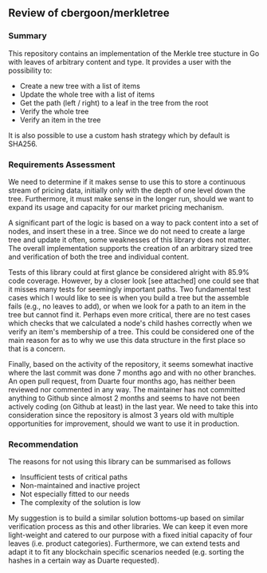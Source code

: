 ## Review of cbergoon/merkletree

### Summary

This repository contains an implementation of the Merkle tree stucture in Go with leaves of arbitrary content and type. It provides a user with the possibility to:
- Create a new tree with a list of items
- Update the whole tree with a list of items
- Get the path (left / right) to a leaf in the tree from the root
- Verify the whole tree
- Verify an item in the tree

It is also possible to use a custom hash strategy which by default is SHA256.

### Requirements Assessment

We need to determine if it makes sense to use this to store a continuous stream of pricing data, initially only with the depth of one level down the tree. Furthermore, it must make sense in the longer run, should we want to expand its usage and capacity for our market pricing mechanism.

A significant part of the logic is based on a way to pack content into a set of nodes, and insert these in a tree. Since we do not need to create a large tree and update it often, some weaknesses of this library does not matter. The overall implementation supports the creation of an arbitrary sized tree and verification of both the tree and individual content.

Tests of this library could at first glance be considered alright with 85.9\% code coverage. However, by a closer look [see attached] one could see that it misses many tests for seemingly important paths. Two fundamental test cases which I would like to see is when you build a tree but the assemble fails (e.g., no leaves to add), or when we look for a path to an item in the tree but cannot find it. Perhaps even more critical, there are no test cases which checks that we calculated a node's child hashes correctly when we verify an item's membership of a tree. This could be considered one of the main reason for as to why we use this data structure in the first place so that is a concern.

Finally, based on the activity of the repository, it seems somewhat inactive where the last commit was done 7 months ago and with no other branches. An open pull request, from Duarte four months ago, has neither been reviewed nor commented in any way. The maintainer has not committed anything to Github since almost 2 months and seems to have not been actively coding (on Github at least) in the last year. We need to take this into consideration since the repository is almost 3 years old with multiple opportunities for improvement, should we want to use it in production. 

### Recommendation

The reasons for not using this library can be summarised as follows
* Insufficient tests of critical paths
* Non-maintained and inactive project
* Not especially fitted to our needs
* The complexity of the solution is low 


My suggestion is to build a similar solution bottoms-up based on similar verification process as this and other libraries. We can keep it even more light-weight and catered to our purpose with a fixed initial capacity of four leaves (i.e. product categories). Furthermore, we can extend tests and adapt it to fit any blockchain specific scenarios needed (e.g. sorting the hashes in a certain way as Duarte requested). 
